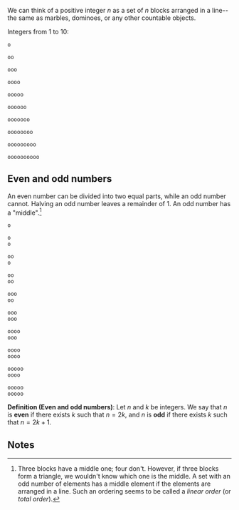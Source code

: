 We can think of a positive integer $n$ as a set of $n$ blocks arranged in a line--the same as marbles, dominoes, or any other countable objects.

Integers from 1 to 10:

```
o

oo

ooo

oooo

ooooo

oooooo

ooooooo

oooooooo

ooooooooo

oooooooooo
```

## Even and odd numbers

An even number can be divided into two equal parts, while an odd number cannot. Halving an odd number leaves a remainder of 1. An odd number has a "middle".[^1]

```
o

o
o

oo
o

oo
oo

ooo
oo

ooo
ooo

oooo
ooo

oooo
oooo

ooooo
oooo

ooooo
ooooo
```

**Definition (Even and odd numbers)**: Let $n$ and $k$ be integers. We say that $n$ is **even** if there exists $k$ such that $n = 2k$, and $n$ is **odd** if there exists $k$ such that $n = 2k + 1$.

## Notes

[^1]: Three blocks have a middle one; four don't. However, if three blocks form a triangle, we wouldn't know which one is the middle. A set with an odd number of elements has a middle element if the elements are arranged in a line. Such an ordering seems to be called a _linear order_ (or _total order_).
